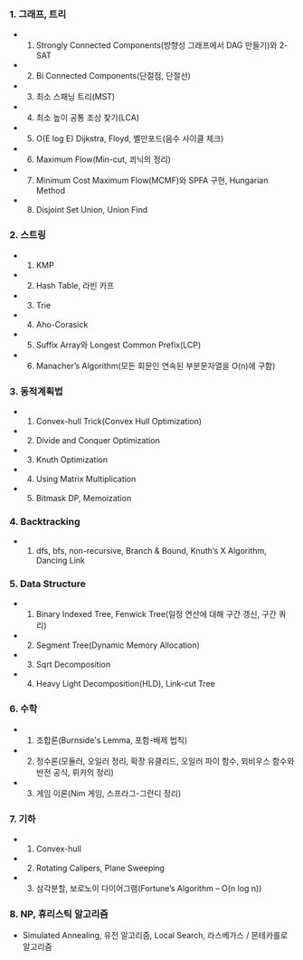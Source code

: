 ### 1. 그래프, 트리
 - 1) Strongly Connected Components(방향성 그래프에서 DAG 만들기)와 2-SAT
 - 2) Bi Connected Components(단절점, 단절선) 
 - 3) 최소 스패닝 트리(MST) 
 - 4) 최소 높이 공통 조상 찾기(LCA) 
 - 5) O(E log E) Dijkstra, Floyd, 벨만포드(음수 사이클 체크) 
 - 6) Maximum Flow(Min-cut, 쾨닉의 정리) 
 - 7) Minimum Cost Maximum Flow(MCMF)와 SPFA 구현, Hungarian Method
 - 8) Disjoint Set Union, Union Find

### 2. 스트링
 - 1) KMP
 - 2) Hash Table, 라빈 카프
 - 3) Trie
 - 4) Aho-Corasick
 - 5) Suffix Array와 Longest Common Prefix(LCP) 
 - 6) Manacher’s Algorithm(모든 회문인 연속된 부분문자열을 O(n)에 구함)

### 3. 동적계획법
 - 1) Convex-hull Trick(Convex Hull Optimization) 
 - 2) Divide and Conquer Optimization
 - 3) Knuth Optimization
 - 4) Using Matrix Multiplication
 - 5) Bitmask DP, Memoization

### 4. Backtracking
 - 1) dfs, bfs, non-recursive, Branch & Bound, Knuth‘s X Algorithm, Dancing Link

### 5. Data Structure
 - 1) Binary Indexed Tree, Fenwick Tree(일정 연산에 대해 구간 갱신, 구간 쿼리) 
 - 2) Segment Tree(Dynamic Memory Allocation) 
 - 3) Sqrt Decomposition
 - 4) Heavy Light Decomposition(HLD), Link-cut Tree

### 6. 수학
 - 1) 조합론(Burnside's Lemma, 포함-배제 법칙) 
 - 2) 정수론(모듈러, 오일러 정리, 확장 유클리드, 오일러 파이 함수, 뫼비우스 함수와 반전 공식, 뤼카의 정리) 
 - 3) 게임 이론(Nim 게임, 스프라그-그런디 정리)

### 7. 기하
 - 1) Convex-hull 
 - 2) Rotating Calipers, Plane Sweeping
 - 3) 삼각분할, 보로노이 다이어그램(Fortune’s Algorithm – O(n log n))

### 8. NP, 휴리스틱 알고리즘
 - Simulated Annealing, 유전 알고리즘, Local Search, 라스베가스 / 몬테카를로 알고리즘
